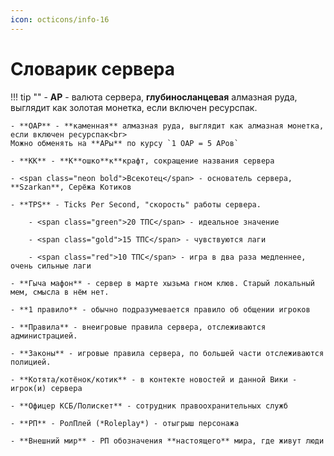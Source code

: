 ```yaml
---
icon: octicons/info-16
---
```


# Словарик сервера

!!! tip ""
    - **АР** - валюта сервера, **глубиносланцевая** алмазная руда, выглядит как золотая монетка, если включен ресурспак.

    - **ОАР** - **каменная** алмазная руда, выглядит как алмазная монетка, если включен ресурспак<br>
    Можно обменять на **АРы** по курсу `1 ОАР = 5 АРов`

    - **КК** - **К**ошко**к**крафт, сокращение названия сервера

    - <span class="neon bold">Всекотец</span> - основатель сервера, **Szarkan**, Серёжа Котиков

    - **TPS** - Ticks Per Second, "скорость" работы сервера.
        
        - <span class="green">20 ТПС</span> - идеальное значение

        - <span class="gold">15 ТПС</span> - чувствуются лаги

        - <span class="red">10 ТПС</span> - игра в два раза медленнее, очень сильные лаги

    - **Гыча мафон** - сервер в марте хызьма гном клюв. Старый локальный мем, смысла в нём нет.

    - **1 правило** - обычно подразумевается правило об общении игроков

    - **Правила** - внеигровые правила сервера, отслеживаются администрацией.

    - **Законы** - игровые правила сервера, по большей части отслеживаются полицией.

    - **Котята/котёнок/котик** - в контекте новостей и данной Вики - игрок(и) сервера

    - **Офицер КСБ/Полискет** - сотрудник правоохранительных служб

    - **РП** - РолПлей (*Roleplay*) - отыгрыш персонажа

    - **Внешний мир** - РП обозначения **настоящего** мира, где живут люди
